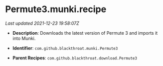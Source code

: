 # Permute3.munki.recipe

_Last updated 2021-12-23 19:58:07Z_

- **Description**: Downloads the latest version of Permute 3 and imports it into Munki.

- **Identifier**: `com.github.blackthroat.munki.Permute3`

- **Parent Recipes**: `com.github.blackthroat.download.Permute3`